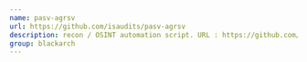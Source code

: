 ```yaml
---
name: pasv-agrsv
url: https://github.com/isaudits/pasv-agrsv
description: recon / OSINT automation script. URL : https://github.com/isaudits/pasv-agrsv Groups : blackarch blackarch-automation blackarch-recon
group: blackarch
---
```

